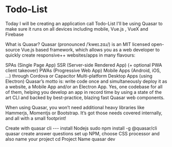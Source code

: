 # Todo-List
Today I will be creating an application call Todo-List I'll be using Quasar to make sure it runs on all devices including mobile, Vue.js , VueX and Firebase 

What is Quasar?
Quasar (pronounced /ˈkweɪ.zɑɹ/) is an MIT licensed open-source Vue.js based framework, which allows you as a web developer to quickly create responsive++ websites/apps in many flavours:

SPAs (Single Page App)
SSR (Server-side Rendered App) (+ optional PWA client takeover)
PWAs (Progressive Web App)
Mobile Apps (Android, iOS, …) through Cordova or Capacitor
Multi-platform Desktop Apps (using Electron)
Quasar’s motto is: write code once and simultaneously deploy it as a website, a Mobile App and/or an Electron App. Yes, one codebase for all of them, helping you develop an app in record time by using a state of the art CLI and backed by best-practice, blazing fast Quasar web components.

When using Quasar, you won’t need additional heavy libraries like Hammerjs, Momentjs or Bootstrap. It’s got those needs covered internally, and all with a small footprint!

Create with quasar cli --- 
  install Nodejs
  sudo npm install -g @quasar/cli
  quasar create <FolderName>
  answer questions set up NPM, choose CSS processor and also name your project
  cd Project Name
  quasar dev
  



